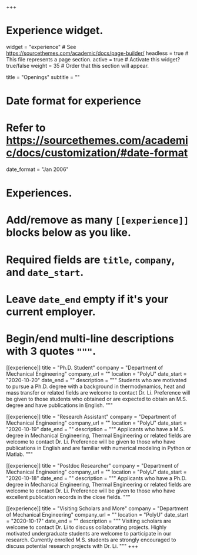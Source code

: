+++
# Experience widget.
widget = "experience"  # See https://sourcethemes.com/academic/docs/page-builder/
headless = true  # This file represents a page section.
active = true  # Activate this widget? true/false
weight = 35  # Order that this section will appear.

title = "Openings"
subtitle = ""

# Date format for experience
#   Refer to https://sourcethemes.com/academic/docs/customization/#date-format
date_format = "Jan 2006"

# Experiences.
#   Add/remove as many `[[experience]]` blocks below as you like.
#   Required fields are `title`, `company`, and `date_start`.
#   Leave `date_end` empty if it's your current employer.
#   Begin/end multi-line descriptions with 3 quotes `"""`.

[[experience]]
  title = "Ph.D. Student"
  company = "Department of Mechanical Engineering"
  company_url = ""
  location = "PolyU"
  date_start = "2020-10-20"
  date_end = ""
  description = """
  Students who are motivated to pursue a Ph.D. degree with a background in thermodynamics, heat and mass transfer or related fields are welcome to contact Dr. Li. Preference will be given to those students who obtained or are expected to obtain an M.S. degree and have publications in English. 
  """

[[experience]]
  title = "Research Assistant"
  company = "Department of Mechanical Engineering"
  company_url = ""
  location = "PolyU"
  date_start = "2020-10-19"
  date_end = ""
  description = """
  Applicants who have a M.S. degree in Mechanical Engineering, Thermal Engineering or related fields are welcome to contact Dr. Li. Preference will be given to those who have publications in English and are familiar with numerical modeling in Python or Matlab.
  """

[[experience]]
  title = "Postdoc Researcher"
  company = "Department of Mechanical Engineering"
  company_url = ""
  location = "PolyU"
  date_start = "2020-10-18"
  date_end = ""
  description = """
  Applicants who have a Ph.D. degree in Mechanical Engineering, Thermal Engineering or related fields are welcome to contact Dr. Li. Preference will be given to those who have excellent publication records in the close fields.
  """
  
[[experience]]
  title = "Visiting Scholars and More"
  company = "Department of Mechanical Engineering"
  company_url = ""
  location = "PolyU"
  date_start = "2020-10-17"
  date_end = ""
  description = """ 
  Visiting scholars are welcome to contact Dr. Li to discuss collaborating projects. Highly motivated undergraduate students are welcome to participate in our research. Currently enrolled M.S. students are strongly encouraged to discuss potential research projects with Dr. Li. 
  """
+++
